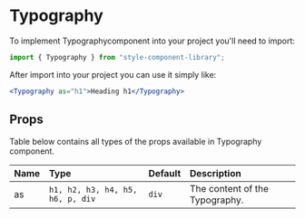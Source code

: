 # Typography

To implement Typographycomponent into your project you'll need to import:

```jsx
import { Typography } from "style-component-library";
```

After import into your project you can use it simply like:

```jsx
<Typography as="h1">Heading h1</Typography>
```

## Props

Table below contains all types of the props available in Typography component.

| Name | Type                             | Default | Description                    |
| :--- | :------------------------------- | :------ | :----------------------------- |
| as   | `h1, h2, h3, h4, h5, h6, p, div` | `div`   | The content of the Typography. |

